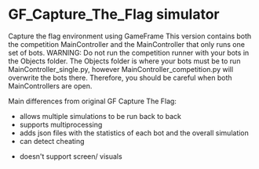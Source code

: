 # GF_Capture_The_Flag simulator
Capture the flag environment using GameFrame
This version contains both the competition MainController and the MainController that only runs one set of bots.
WARNING:
Do not run the competition runner with your bots in the Objects folder. The Objects folder is where your bots must be to run MainController_single.py, however MainController_competition.py will overwrite the bots there. Therefore, you should be careful when both MainControllers are open. 

Main differences from original GF Capture The Flag:
+ allows multiple simulations to be run back to back
+ supports multiprocessing
+ adds json files with the statistics of each bot and the overall simulation
+ can detect cheating
- doesn't support screen/ visuals

